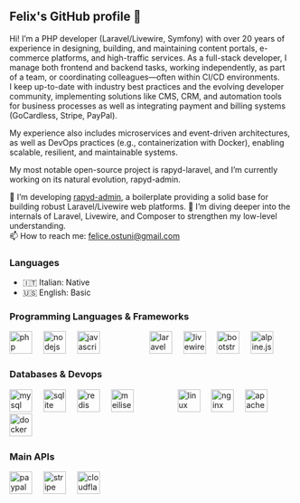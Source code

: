 ## Felix's GitHub profile 👋

Hi! I’m a PHP developer (Laravel/Livewire, Symfony) with over 20 years of experience in designing, building, and maintaining content portals, e-commerce platforms, and high-traffic services. As a full-stack developer, I manage both frontend and backend tasks, working independently, as part of a team, or coordinating colleagues—often within CI/CD environments.  
I keep up-to-date with industry best practices and the evolving developer community, implementing solutions like CMS, CRM, and automation tools for business processes as well as integrating payment and billing systems (GoCardless, Stripe, PayPal).

My experience also includes microservices and event-driven architectures, as well as DevOps practices (e.g., containerization with Docker), enabling scalable, resilient, and maintainable systems.

My most notable open-source project is rapyd-laravel, and I’m currently working on its natural evolution, rapyd-admin.
 

🔭 I’m developing [rapyd-admin](https://github.com/zofe/rapyd-admin), a boilerplate providing a solid base for building robust Laravel/Livewire web platforms.
🌱 I’m diving deeper into the internals of Laravel, Livewire, and Composer to strengthen my low-level understanding.  
📫 How to reach me: felice.ostuni@gmail.com




 ### Languages 
 
 - 🇮🇹 Italian: Native
 - 🇺🇸 English: Basic


### Programming Languages & Frameworks

<div align="left">
 
  <img src="https://cdn.jsdelivr.net/gh/devicons/devicon/icons/php/php-original.svg" height="40" alt="php logo"  />
  <img width="12" />
  <img src="https://cdn.jsdelivr.net/gh/devicons/devicon/icons/nodejs/nodejs-original.svg" height="40" alt="nodejs logo"  />
  <img width="12" />
  <img src="https://cdn.jsdelivr.net/gh/devicons/devicon/icons/javascript/javascript-original.svg" height="40" alt="javascript logo"  />

  <img width="80" />
  
  <img src="https://cdn.simpleicons.org/laravel/FF2D20" height="40" alt="laravel logo"  />
  <img width="12" />
  <img src="https://cdn.simpleicons.org/livewire?viewbox=auto" height="40" alt="livewire logo"  />
  <img width="12" />
  <img src="https://cdn.simpleicons.org/bootstrap/7952B3" height="40" alt="bootstrap logo"  />
  <img width="12" />
  <img src="https://cdn.simpleicons.org/alpine.js?viewbox=auto" height="40" alt="alpine.js logo"  />
</div>


### Databases & Devops

<div align="left">
 
  <img src="https://cdn.simpleicons.org/mysql/4479A1" height="40" alt="mysql logo"  />
  <img width="12" />
  <img src="https://cdn.jsdelivr.net/gh/devicons/devicon/icons/sqlite/sqlite-original.svg" height="40" alt="sqlite logo"  />
  <img width="12" />
  <img src="https://cdn.jsdelivr.net/gh/devicons/devicon/icons/redis/redis-original.svg" height="40" alt="redis logo"  />
  <img width="12" />
  <img src="https://cdn.simpleicons.org/meilisearch/ffd95e" height="40" alt="meilisearch logo"  />


  <img width="70" />
  
  <img src="https://cdn.jsdelivr.net/gh/devicons/devicon/icons/linux/linux-original.svg" height="40" alt="linux logo"  />
  <img width="12" />
  <img src="https://cdn.jsdelivr.net/gh/devicons/devicon/icons/nginx/nginx-original.svg" height="40" alt="nginx logo"  />
  <img width="12" />
  <img src="https://cdn.jsdelivr.net/gh/devicons/devicon/icons/apache/apache-original.svg" height="40" alt="apache logo"  />
  <img width="12" />
  <img src="https://cdn.simpleicons.org/docker/2496ED" height="40" alt="docker logo"  />
  <img width="12" />

<!--
  <img src="https://cdn.jsdelivr.net/gh/devicons/devicon/icons/ansible/ansible-original.svg" height="40" alt="ansible logo"  />
  <img width="12" />
  <img src="https://skillicons.dev/icons?i=aws" height="40" alt="amazonwebservices logo"  />
  <img width="12" />
  <img src="https://skillicons.dev/icons?i=gcp" height="40" alt="googlecloud logo"  />
  <img width="12" />
  <img src="https://cdn.simpleicons.org/cloudflare/F38020" height="40" alt="cloudflare logo"  /> -->

</div>


### Main APIs

<div align="left"> 
  <img src="https://cdn.simpleicons.org/paypal/00457C" height="40" alt="paypal logo"  />
  <img width="12" />
  <img src="https://cdn.simpleicons.org/stripe/635bff" height="40" alt="stripe logo"  />
  <img width="12" />
  <img src="https://cdn.simpleicons.org/cloudflare/F38020" height="40" alt="cloudflare logo"  />
 
</div>

